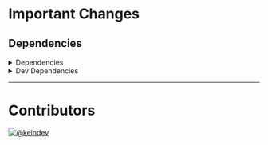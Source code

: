 # Important Changes

## Dependencies

<details>
<summary>Dependencies</summary>

- Changed **[graphql-request](https://www.npmjs.com/package/graphql-request)** from `^4.1.0` to `^4.2.0`

</details>

<details>
<summary>Dev Dependencies</summary>

- Changed **[@graphql-codegen/import-types-preset](https://www.npmjs.com/package/@graphql-codegen/import-types-preset)** from `^2.1.14` to `^2.1.15`
- Changed **[@graphql-codegen/near-operation-file-preset](https://www.npmjs.com/package/@graphql-codegen/near-operation-file-preset)** from `^2.2.8` to `^2.2.9`
- Changed **[@graphql-codegen/typescript](https://www.npmjs.com/package/@graphql-codegen/typescript)** from `^2.4.7` to `^2.4.8`
- Changed **[@graphql-codegen/typescript-graphql-request](https://www.npmjs.com/package/@graphql-codegen/typescript-graphql-request)** from `^4.4.2` to `^4.4.5`
- Changed **[@graphql-codegen/typescript-operations](https://www.npmjs.com/package/@graphql-codegen/typescript-operations)** from `^2.3.4` to `^2.3.5`
- Changed **[@tagproject/docs-shared-config](https://www.npmjs.com/package/@tagproject/docs-shared-config)** from `^1.0.2` to `^1.0.4`
- Changed **[@tagproject/ts-package-shared-config](https://www.npmjs.com/package/@tagproject/ts-package-shared-config)** from `^7.3.0` to `^7.3.3`
- Changed **[@tagproject/vscode-shared-config](https://www.npmjs.com/package/@tagproject/vscode-shared-config)** from `^1.2.3` to `^1.2.5`
- Changed **[@types/node](https://www.npmjs.com/package/@types/node)** from `^17.0.21` to `^17.0.23`
- Changed **[@typescript-eslint/eslint-plugin](https://www.npmjs.com/package/@typescript-eslint/eslint-plugin)** from `^5.15.0` to `^5.18.0`
- Changed **[@typescript-eslint/parser](https://www.npmjs.com/package/@typescript-eslint/parser)** from `^5.15.0` to `^5.18.0`
- Changed **[changelog-guru](https://www.npmjs.com/package/changelog-guru)** from `^4.0.3` to `^4.0.4`
- Changed **[cspell](https://www.npmjs.com/package/cspell)** from `^5.19.2` to `^5.19.5`
- Changed **[dotenv-cli](https://www.npmjs.com/package/dotenv-cli)** from `^5.0.0` to `^5.1.0`
- Changed **[eslint](https://www.npmjs.com/package/eslint)** from `^8.11.0` to `^8.12.0`
- Changed **[eslint-plugin-jest](https://www.npmjs.com/package/eslint-plugin-jest)** from `^26.1.1` to `^26.1.3`
- Changed **[ghinfo](https://www.npmjs.com/package/ghinfo)** from `^3.0.3` to `^3.0.5`
- Changed **[prettier](https://www.npmjs.com/package/prettier)** from `^2.6.0` to `^2.6.2`
- Changed **[ts-jest](https://www.npmjs.com/package/ts-jest)** from `^27.1.3` to `^27.1.4`
- Changed **[typescript](https://www.npmjs.com/package/typescript)** from `^4.6.2` to `^4.6.3`
- Bumped **[figma-portal](https://www.npmjs.com/package/figma-portal)** from `^0.11.0` to `^1.0.0`

</details>

---

# Contributors

[![@keindev](https://avatars.githubusercontent.com/u/4527292?v=4&s=40)](https://github.com/keindev)
